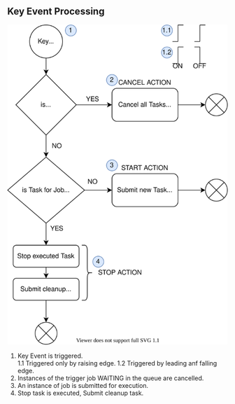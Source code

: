 ## Key Event Processing

![key-event-processing](key-event-processing.svg)

1. Key Event is triggered.  
   1.1 Triggered only by raising edge.
   1.2 Triggered by leading anf falling edge.
2. Instances of the trigger job WAITING in the queue are cancelled.
3. An instance of job is submitted for execution.
4. Stop task is executed, Submit cleanup task.    
   
